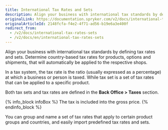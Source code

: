 ```yaml
---
title: International Tax Rates and Sets
description: Align your business with international tax standards by defining tax rates and sets. Determine country-based tax rates for products, options and shipments
originalLink: https://documentation.spryker.com/v2/docs/international-tax-rates-sets
originalArticleId: 2148fcfa-f4e2-4f71-ad56-b19e6a3e400f
redirect_from:
  - /v2/docs/international-tax-rates-sets
  - /v2/docs/en/international-tax-rates-sets
---
```


Align your business with international tax standards by defining tax rates and sets. Determine country-based tax rates for products, options and shipments, that will automatically be applied to the respective shops.

In a tax system, the tax rate is the ratio (usually expressed as a percentage) at which a business or person is taxed. While tax set is a set of tax rates that can be applied to a specific product.

Both tax sets and tax rates are defined in the **Back Office > Taxes** section.

{% info_block infoBox %}
The tax is included into the gross price.
{% endinfo_block %}

You can group and name a set of tax rates that apply to certain product groups and countries, and easily import predefined tax rates and sets.
